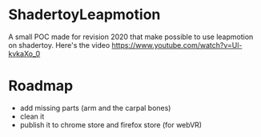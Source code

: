 # ShadertoyLeapmotion
A small POC made for revision 2020 that make possible to use leapmotion on shadertoy.
Here's the video
https://www.youtube.com/watch?v=Ul-kvkaXo_0

# Roadmap
- add missing parts (arm and the carpal bones)
- clean it
- publish it to chrome store and firefox store (for webVR)


